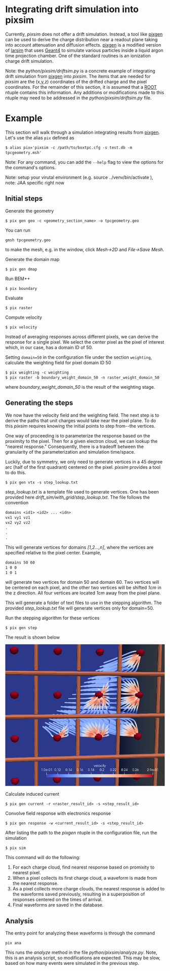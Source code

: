 # Integrating drift simulation into pixsim 
Currently, *pixsim* does not offer a drift simulation. Instead, a tool like [pixgen](https://github.com/hcsullivan/pixgen) can be used to derive the charge distribution near a readout plane taking into account attenuation and diffusion effects. [pixgen](https://github.com/hcsullivan/pixgen) is a modified version of [larsim](https://cdcvs.fnal.gov/redmine/projects/larsim) that uses [Geant4](https://geant4.web.cern.ch/) to simulate various particles inside a liquid argon time projection chamber. One of the standard routines is an ionization charge drift simulation. 

Note: the *python/pixsim/driftsim.py* is a concrete example of integrating drift simulation from [pixgen](https://github.com/hcsullivan/pixgen) into *pixsim*. The items that are needed for *pixsim* are the (x,y,z) coordinates of the drifted charge and the pixel coordinates. For the remainder of this section, it is assumed that a [ROOT](https://root.cern.ch/) ntuple contains this information. Any additions or modifications made to this ntuple may need to be addressed in the *python/pixsim/driftsim.py* file.

# Example 
This section will walk through a simulation integrating results from [pixgen](https://github.com/hcsullivan/pixgen). Let's use the alias `pix` defined as
```
$ alias pix='pixsim -c /path/to/boxtpc.cfg -s test.db -m tpcgeometry.msh'
```
Note: For any command, you can add the `--help` flag to view the options for the command's options. 

Note: setup your virutal environment (e.g. source ../venv/bin/activate ), note: JAA specific right now

## Initial steps
Generate the geometry
```
$ pix gen geo -c <geometry_section_name> -o tpcgeometry.geo
```
You can run 
```
gmsh tpcgeometry.geo
``` 
to make the mesh, e.g. in the window, click *Mesh->2D* and *File->Save Mesh*. 

Generate the domain map
```
$ pix gen dmap
```
Run BEM++
```
$ pix boundary
```
Evaluate
```
$ pix raster
```
Compute velocity
```
$ pix velocity
```
Instead of averaging responses across different pixels, we can derive the response for a single pixel. We select the center pixel as the pixel of interest which, in our case, has a domain ID of 50.  

Setting `domain=50` in the configuration file under the section `weighting`, calculate the weighting field for pixel domain ID 50
```
$ pix weighting -c weighting 
$ pix raster -b boundary_weight_domain_50 -n raster_weight_domain_50
```
where *boundary_weight_domain_50* is the result of the weighting stage. 

## Generating the steps
We now have the velocity field and the weighting field. The next step is to derive the paths that unit charges would take near the pixel plane. To do this *pixsim* requires knowing the initial points to step from--the vertices.

One way of proceeding is to parameterize the response based on the proximity to the pixel. Then for a given electron cloud, we can lookup the "nearest response." Consequently, there is a tradeoff between the granularity of the parameterization and simulation time/space. 

Luckily, due to symmetry, we only need to generate vertices in a 45 degree arc (half of the first quadrant) centered on the pixel. *pixsim* provides a tool to do this.
```
$ pix gen vtx -s step_lookup.txt
```
*step_lookup.txt* is a template file used to generate vertices. One has been provided here *drift_sim/with_grid/step_lookup.txt*. The file follows the convention
```
domains <id1> <id2> ... <idn>
vx1 vy1 vz1
vx2 vy2 vz2
.
.
.
```
This will generate vertices for domains *[1,2...,n]*, where the vertices are specified relative to the pixel center. Example,
```
domains 50 60
1 0 0
1 0 1
```
will generate two vertices for domain 50 and domain 60. Two vertices will be centered on each pixel, and the other two vertices will be shifted *1cm* in the z direction. All four vertices are located *1cm* away from the pixel plane. 

This will generate a folder of text files to use in the stepping algorithm. The provided *step_lookup.txt* file will generate vertices only for domain=50.

Run the stepping algorithm for these vertices
```
$ pix gen step 
```
The result is shown below

![steps](steps3.png)

Calculate induced current
```
$ pix gen current -r <raster_result_id> -s <step_result_id>
```
Convolve field response with electronics response
```
$ pix gen response -w <current_result_id> -s <step_result_id>
```
After listing the path to the *pixgen* ntuple in the configuration file, run the simulation
```
$ pix sim
```
This command will do the following:

1. For each charge cloud, find nearest response based on promixity to nearest pixel.
2. When a pixel collects its first charge cloud, a waveform is made from the nearest response.
3. As a pixel collects more charge clouds, the nearest response is added to the waveforms saved previously, resulting in a superposition of responses centered on the times of arrival.
4. Final waveforms are saved in the database.

## Analysis
The entry point for analyzing these waveforms is through the command
```
pix ana
```
This runs the *analyze* method in the file *python/pixsim/analyze.py*. Note, this is an analysis script, so modifications are expected. This may be slow, based on how many events were simulated in the previous step. 
